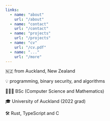 ```yaml
---
links:
  - name: "about"
    url: "/about"
  - name: "contact"
    url: "/contact"
  - name: "projects"
    url: "/projects"
  - name: "cv"
    url: "/cv.pdf"
  - name: "..."
    url: "/more"
---
```


🇳🇿 from Auckland, New Zealand

💡 programming, binary security, and algorithms

🧑🏼‍🏫 BSc (Computer Science and Mathematics)

🎓 University of Auckland (2022 grad)

🛠️ Rust, TypeScript and C
